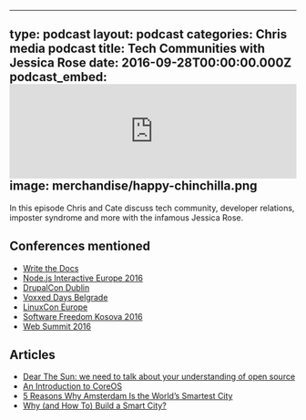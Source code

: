   - --
type: podcast
layout: podcast
categories: Chris media podcast
title: Tech Communities with Jessica Rose
date: 2016-09-28T00:00:00.000Z
podcast_embed: <iframe width="100%" height="166" scrolling="no" frameborder="no" src="https://w.soundcloud.com/player/?url=https%3A//api.soundcloud.com/tracks/285164580&amp;auto_play=false&amp;hide_related=false&amp;show_comments=true&amp;show_user=true&amp;show_reposts=false&amp;visual=true"></iframe>
image: merchandise/happy-chinchilla.png
---

In this episode Chris and Cate discuss tech community, developer relations, imposter syndrome and more with the infamous Jessica Rose.

## Conferences mentioned

* [Write the Docs](http://www.writethedocs.org/conf/eu/2016/)
* [Node.js Interactive Europe 2016](http://events.linuxfoundation.org/events/node-interactive-europe)
* [DrupalCon Dublin](https://events.drupal.org/dublin2016)
* [Voxxed Days Belgrade](https://belgrade.voxxeddays.com/)
* [LinuxCon Europe](http://events.linuxfoundation.org/events/linuxcon-europe)
* [Software Freedom Kosova 2016](http://sfk.flossk.org/sfk16/)
* [Web Summit 2016](https://websummit.net/)

## Articles

* [Dear The Sun: we need to talk about your understanding of open source](http://www.gadgette.com/2016/09/22/dear-the-sun-we-need-to-talk-about-open-source/)
* [An Introduction to CoreOS](https://blog.codeship.com/an-introduction-to-coreos/)
* [5 Reasons Why Amsterdam Is the World’s Smartest City](https://nexpaq.com/news/5-reasons-why-amsterdam-is-the-worlds-smartest-city/)
* [Why (and How To) Build a Smart City?](https://nexpaq.com/news/why-and-how-to-build-a-smart-city/)
